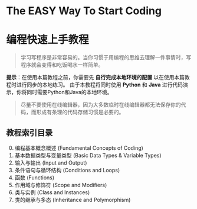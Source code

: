 # The EASY Way To Start Coding

# 编程快速上手教程

> 学习写程序是非常容易的。当你习惯于用编程的思维去理解一件事情时，写程序就会变得和吃饭喝水一样简单。

**提示**：在使用本篇教程之前，你需要先 **自行完成本地环境的配置** 以在使用本篇教程时进行同步的本地练习。
由于本教程将同时使用 **Python** 和 **Java** 进行代码演示，你将同时需要Python和Java的本地环境。

> 尽量不要使用在线编辑器，因为大多数临时在线编辑器都无法保存你的代码，而形成有条理的代码存储习惯是必要的。
## 教程索引目录
0. 编程基本概念概述 (Fundamental Concepts of Coding)
1. 基本数据类型与变量类型 (Basic Data Types & Variable Types)
2. 输入与输出 (Input and Output)
3. 条件语句与循环结构 (Conditions and Loops)
4. 函数 (Functions)
5. 作用域与修饰符 (Scope and Modifiers)
6. 类与实例 (Class and Instances)
7. 类的继承与多态 (Inheritance and Polymorphism)
